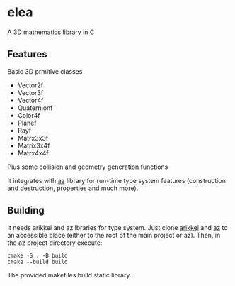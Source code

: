# elea
A 3D mathematics library in C

## Features

Basic 3D prmitive classes

- Vector2f
- Vector3f
- Vector4f
- Quaternionf
- Color4f
- Planef
- Rayf
- Matrx3x3f
- Matrix3x4f
- Matrx4x4f

Plus some collision and geometry generation functions

It integrates with [az](https://github.com/lauris71/az) library for run-time type system features (construction and destruction, properties and much more).


## Building

It needs arikkei and az lbraries for type system. Just clone [arikkei](https://github.com/lauris71/arikkei) and [az](https://github.com/lauris71/az) to an accessible place (either to the root of the main project or az).
Then, in the az project directory execute:

    cmake -S . -B build
    cmake --build build

The provided makefiles build static library.
